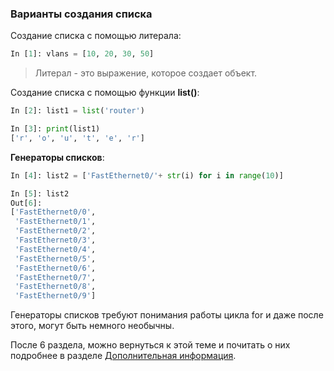 ### Варианты создания списка

Создание списка с помощью литерала:
```python
In [1]: vlans = [10, 20, 30, 50]
```

> Литерал - это выражение, которое создает объект.


Создание списка с помощью функции __list()__:
```python
In [2]: list1 = list('router')

In [3]: print(list1)
['r', 'o', 'u', 't', 'e', 'r']
```

__Генераторы списков__:
```python
In [4]: list2 = ['FastEthernet0/'+ str(i) for i in range(10)]

In [5]: list2
Out[6]: 
['FastEthernet0/0',
 'FastEthernet0/1',
 'FastEthernet0/2',
 'FastEthernet0/3',
 'FastEthernet0/4',
 'FastEthernet0/5',
 'FastEthernet0/6',
 'FastEthernet0/7',
 'FastEthernet0/8',
 'FastEthernet0/9']
```

Генераторы списков требуют понимания работы цикла for и даже после этого, могут быть немного необычны.


После 6 раздела, можно вернуться к этой теме и почитать о них подробнее в разделе [Дополнительная информация](../13_iterator_generator/x_comprehensions.md).


